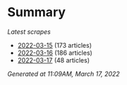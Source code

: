# Summary
*Latest scrapes*
* [2022-03-15](https://github.com/nuuuwan/news_lk/blob/data/news_lk.2022-03-15.json) (173 articles)
* [2022-03-16](https://github.com/nuuuwan/news_lk/blob/data/news_lk.2022-03-16.json) (186 articles)
* [2022-03-17](https://github.com/nuuuwan/news_lk/blob/data/news_lk.2022-03-17.json) (48 articles)

*Generated at 11:09AM, March 17, 2022*